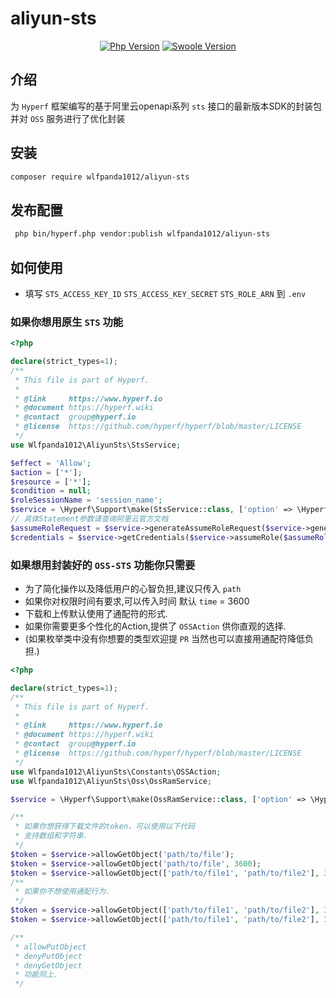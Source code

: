 # aliyun-sts

<p align="center">
  <a href="https://www.php.net"><img src="https://img.shields.io/badge/php-%3E=8.1-brightgreen.svg?maxAge=2592000" alt="Php Version"></a>
  <a href="https://github.com/swoole/swoole-src"><img src="https://img.shields.io/badge/swoole-%3E=5.0-brightgreen.svg?maxAge=2592000" alt="Swoole Version"></a>
</p>

## 介绍
为 `Hyperf` 框架编写的基于阿里云openapi系列 `sts` 接口的最新版本SDK的封装包
并对 `OSS` 服务进行了优化封装

## 安装

```bash
composer require wlfpanda1012/aliyun-sts
```

## 发布配置

```bash
 php bin/hyperf.php vendor:publish wlfpanda1012/aliyun-sts
```

## 如何使用

- 填写 `STS_ACCESS_KEY_ID` `STS_ACCESS_KEY_SECRET` `STS_ROLE_ARN` 到 `.env`

### 如果你想用原生 `STS` 功能

```php
<?php

declare(strict_types=1);
/**
 * This file is part of Hyperf.
 *
 * @link     https://www.hyperf.io
 * @document https://hyperf.wiki
 * @contact  group@hyperf.io
 * @license  https://github.com/hyperf/hyperf/blob/master/LICENSE
 */
use Wlfpanda1012\AliyunSts\StsService;

$effect = 'Allow';
$action = ['*'];
$resource = ['*'];
$condition = null;
$roleSessionName = 'session_name';
$service = \Hyperf\Support\make(StsService::class, ['option' => \Hyperf\Config\config('sts')]);
// 具体Statement参数请查询阿里云官方文档
$assumeRoleRequest = $service->generateAssumeRoleRequest($service->generatePolicy($service->generateStatement($effect, $action, $resource, $condition)), $roleSessionName);
$credentials = $service->getCredentials($service->assumeRole($assumeRoleRequest));
```

### 如果想用封装好的 `OSS-STS` 功能你只需要

- 为了简化操作以及降低用户的心智负担,建议只传入 `path`
- 如果你对权限时间有要求,可以传入时间 默认 `time` = 3600
- 下载和上传默认使用了通配符的形式.
- 如果你需要更多个性化的Action,提供了 `OSSAction` 供你直观的选择.
- (如果枚举类中没有你想要的类型欢迎提 `PR` 当然也可以直接用通配符降低负担.)

```php
<?php

declare(strict_types=1);
/**
 * This file is part of Hyperf.
 *
 * @link     https://www.hyperf.io
 * @document https://hyperf.wiki
 * @contact  group@hyperf.io
 * @license  https://github.com/hyperf/hyperf/blob/master/LICENSE
 */
use Wlfpanda1012\AliyunSts\Constants\OSSAction;
use Wlfpanda1012\AliyunSts\Oss\OssRamService;

$service = \Hyperf\Support\make(OssRamService::class, ['option' => \Hyperf\Config\config('sts')]);

/**
 * 如果你想获得下载文件的token，可以使用以下代码
 * 支持数组和字符串.
 */
$token = $service->allowGetObject('path/to/file');
$token = $service->allowGetObject('path/to/file', 3600);
$token = $service->allowGetObject(['path/to/file1', 'path/to/file2'], 3600);
/**
 * 如果你不想使用通配行为.
 */
$token = $service->allowGetObject(['path/to/file1', 'path/to/file2'], 3600, ['actions' => OSSAction::GET_OBJECT]);
$token = $service->allowGetObject(['path/to/file1', 'path/to/file2'], 3600, ['actions' => [OSSAction::GET_OBJECT, OSSAction::GET_OBJECT_ACL]]);

/**
 * allowPutObject
 * denyPutObject
 * denyGetObject
 * 功能同上.
 */

```
